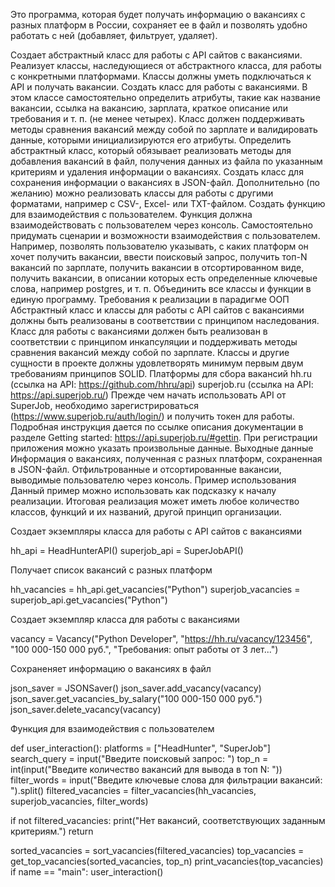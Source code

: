 Это программа, которая будет получать информацию о вакансиях с разных платформ в России, сохраняет ее в файл и позволять удобно работать с ней (добавляет, фильтрует, удаляет).

Создает абстрактный класс для работы с API сайтов с вакансиями. Реализует классы, наследующиеся от абстрактного класса, для работы с конкретными платформами. Классы должны уметь подключаться к API и получать вакансии. Создать класс для работы с вакансиями. В этом классе самостоятельно определить атрибуты, такие как название вакансии, ссылка на вакансию, зарплата, краткое описание или требования и т. п. (не менее четырех). Класс должен поддерживать методы сравнения вакансий между собой по зарплате и валидировать данные, которыми инициализируются его атрибуты. Определить абстрактный класс, который обязывает реализовать методы для добавления вакансий в файл, получения данных из файла по указанным критериям и удаления информации о вакансиях. Создать класс для сохранения информации о вакансиях в JSON-файл. Дополнительно (по желанию) можно реализовать классы для работы с другими форматами, например с CSV-, Excel- или TXT-файлом. Создать функцию для взаимодействия с пользователем. Функция должна взаимодействовать с пользователем через консоль. Самостоятельно придумать сценарии и возможности взаимодействия с пользователем. Например, позволять пользователю указывать, с каких платформ он хочет получить вакансии, ввести поисковый запрос, получить топ-N вакансий по зарплате, получить вакансии в отсортированном виде, получить вакансии, в описании которых есть определенные ключевые слова, например postgres, и т. п. Объединить все классы и функции в единую программу. Требования к реализации в парадигме ООП Абстрактный класс и классы для работы с API сайтов с вакансиями должны быть реализованы в соответствии с принципом наследования. Класс для работы с вакансиями должен быть реализован в соответствии с принципом инкапсуляции и поддерживать методы сравнения вакансий между собой по зарплате. Классы и другие сущности в проекте должны удовлетворять минимум первым двум требованиям принципов SOLID. Платформы для сбора вакансий hh.ru (ссылка на API: https://github.com/hhru/api) superjob.ru (ссылка на API: https://api.superjob.ru/) Прежде чем начать использовать API от SuperJob, необходимо зарегистрироваться (https://www.superjob.ru/auth/login/) и получить токен для работы. Подробная инструкция дается по ссылке описания документации в разделе Getting started: https://api.superjob.ru/#gettin. При регистрации приложения можно указать произвольные данные. Выходные данные Информация о вакансиях, полученная с разных платформ, сохраненная в JSON-файл. Отфильтрованные и отсортированные вакансии, выводимые пользователю через консоль. Пример использования Данный пример можно использовать как подсказку к началу реализации. Итоговая реализация может иметь любое количество классов, функций и их названий, другой принцип организации.

Создает экземпляры класса для работы с API сайтов с вакансиями

hh_api = HeadHunterAPI() superjob_api = SuperJobAPI()

Получает список вакансий с разных платформ

hh_vacancies = hh_api.get_vacancies("Python") superjob_vacancies = superjob_api.get_vacancies("Python")

Создает экземпляр класса для работы с вакансиями

vacancy = Vacancy("Python Developer", "https://hh.ru/vacancy/123456", "100 000-150 000 руб.", "Требования: опыт работы от 3 лет...")

Сохраненяет информацию о вакансиях в файл

json_saver = JSONSaver() json_saver.add_vacancy(vacancy) json_saver.get_vacancies_by_salary("100 000-150 000 руб.") json_saver.delete_vacancy(vacancy)

Функция для взаимодействия с пользователем

def user_interaction(): platforms = ["HeadHunter", "SuperJob"] search_query = input("Введите поисковый запрос: ") top_n = int(input("Введите количество вакансий для вывода в топ N: ")) filter_words = input("Введите ключевые слова для фильтрации вакансий: ").split() filtered_vacancies = filter_vacancies(hh_vacancies, superjob_vacancies, filter_words)

if not filtered_vacancies: print("Нет вакансий, соответствующих заданным критериям.") return

sorted_vacancies = sort_vacancies(filtered_vacancies) top_vacancies = get_top_vacancies(sorted_vacancies, top_n) print_vacancies(top_vacancies) if name == "main": user_interaction()